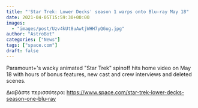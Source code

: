 ```yaml
---
title: "'Star Trek: Lower Decks' season 1 warps onto Blu-ray May 18"
date: 2021-04-05T15:59:30+00:00
images:
  - "images/post/Uzv4kUt8uAwtjWHH7yQGug.jpg"
author: "AstroBot"
categories: ["News"]
tags: ["space.com"]
draft: false
---
```


Paramount+'s wacky animated "Star Trek" spinoff hits home video on May 18 with hours of bonus features, new cast and crew interviews and deleted scenes. 

Διαβάστε περισσότερα: https://www.space.com/star-trek-lower-decks-season-one-blu-ray
